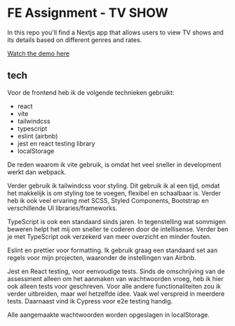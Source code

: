 # FE Assignment - TV SHOW

In this repo you'll find a Nextjs app that allows users to view TV shows and its details based on different genres and rates.

<p>
  <a href="https://passwords-7oqj.vercel.app/">Watch the demo here</a>
</p>

## tech

Voor de frontend heb ik de volgende technieken gebruikt:
- react
- vite
- tailwindcss
- typescript
- eslint (airbnb)
- jest en react testing library
- localStorage

De reden waarom ik vite gebruik, is omdat het veel sneller in development werkt dan webpack. 

Verder gebruik ik tailwindcss voor styling. Dit gebruik ik al een tijd, omdat het makkelijk is om styling toe te voegen, flexibel en schaalbaar is. Verder heb ik ook veel ervaring met SCSS, Styled Components, Bootstrap en verschillende UI libraries/frameworks.

TypeScript is ook een standaard sinds jaren. In tegenstelling wat sommigen beweren helpt het mij om sneller te coderen door de intellisense. Verder ben je met TypeScript ook verzekerd van meer overzicht en minder fouten. 

Eslint en prettier voor formatting. Ik gebruik graag een standaard set aan regels voor mijn projecten, waaronder de instellingen van Airbnb.

Jest en React testing, voor eenvoudige tests. Sinds de omschrijving van de assessment alleen om het aanmaken van wachtwoorden vroeg, heb ik hier ook alleen tests voor geschreven. Voor alle andere functionaliteiten zou ik verder uitbreiden, maar wel hetzelfde idee. Vaak wel verspreid in meerdere tests. Daarnaast vind ik Cypress voor e2e testing handig.

Alle aangemaakte wachtwoorden worden opgeslagen in localStorage.

